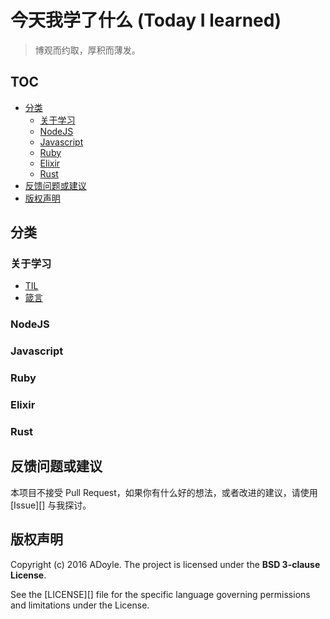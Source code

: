 # 今天我学了什么 (Today I learned)

> 博观而约取，厚积而薄发。

## TOC

<!-- MarkdownTOC -->

- [分类](#分类)
    - [关于学习](#关于学习)
    - [NodeJS](#nodejs)
    - [Javascript](#javascript)
    - [Ruby](#ruby)
    - [Elixir](#elixir)
    - [Rust](#rust)
- [反馈问题或建议](#反馈问题或建议)
- [版权声明](#版权声明)

<!-- /MarkdownTOC -->

<a name="分类"></a>
## 分类

<a name="关于学习"></a>
### 关于学习

- [TIL](learning/TIL.md)
- [箴言](learning/maxim.md)

<a name="nodejs"></a>
### NodeJS

<a name="javascript"></a>
### Javascript

<a name="ruby"></a>
### Ruby

<a name="elixir"></a>
### Elixir

<a name="rust"></a>
### Rust


<a name="反馈问题或建议"></a>
## 反馈问题或建议

本项目不接受 Pull Request，如果你有什么好的想法，或者改进的建议，请使用 [Issue][] 与我探讨。

<a name="版权声明"></a>
## 版权声明

Copyright (c) 2016 ADoyle. The project is licensed under the **BSD 3-clause License**.

See the [LICENSE][] file for the specific language governing permissions and limitations under the License.
